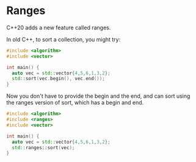 # Ranges

C++20 adds a new feature called ranges.

In old C++, to sort a collection, you might try:

```cpp
#include <algorithm>
#include <vector>

int main() {
  auto vec = std::vector{4,5,6,1,3,2};
  std::sort(vec.begin(), vec.end());
}
```

Now you don't have to provide the begin and the end, and can sort using the ranges version of sort, which has a begin and end.

```cpp
#include <algorithm>
#include <ranges>
#include <vector>

int main() {
  auto vec = std::vector{4,5,6,1,3,2};
  std::ranges::sort(vec);
}
```
